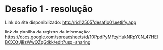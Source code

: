 # Desafio 1 - resolução

Link do site disponibilizado: http://rid125057desafio01.netlify.app

link da planilha de registro de informação: https://docs.google.com/spreadsheets/d/1OPpdPyMFzyHukNRpYCN_47HElBCXXtJjRzWwQZqGdkk/edit?usp=sharing
